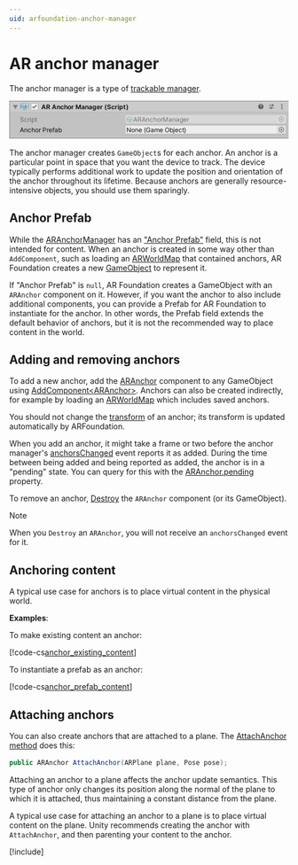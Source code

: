 ```yaml
---
uid: arfoundation-anchor-manager
---
```

# AR anchor manager

The anchor manager is a type of [trackable manager](trackable-managers.md).

![AR anchor manager](images/ar-anchor-manager.png "AR anchor manager")

The anchor manager creates `GameObject`s for each anchor. An anchor is a particular point in space that you want the device to track. The device typically performs additional work to update the position and orientation of the anchor throughout its lifetime. Because anchors are generally resource-intensive objects, you should use them sparingly.

## Anchor Prefab

While the [ARAnchorManager](xref:UnityEngine.XR.ARFoundation.ARAnchorManager) has an ["Anchor Prefab"](xref:UnityEngine.XR.ARFoundation.ARAnchorManager.anchorPrefab) field, this is not intended for content. When an anchor is created in some way other than `AddComponent`, such as loading an [ARWorldMap](https://docs.unity3d.com/Packages/com.unity.xr.arkit@5.0/api/UnityEngine.XR.ARKit.ARWorldMap.html) that contained anchors, AR Foundation creates a new [GameObject](xref:UnityEngine.GameObject) to represent it.

If "Anchor Prefab" is `null`, AR Foundation creates a GameObject with an `ARAnchor` component on it. However, if you want the anchor to also include additional components, you can provide a Prefab for AR Foundation to instantiate for the anchor. In other words, the Prefab field extends the default behavior of anchors, but it is not the recommended way to place content in the world.

## Adding and removing anchors

To add a new anchor, add the [ARAnchor](xref:UnityEngine.XR.ARFoundation.ARAnchor) component to any GameObject using [AddComponent&lt;ARAnchor&gt;](xref:UnityEngine.GameObject.AddComponent). Anchors can also be created indirectly, for example by loading an [ARWorldMap](https://docs.unity3d.com/Packages/com.unity.xr.arkit@5.0/api/UnityEngine.XR.ARKit.ARWorldMap.html) which includes saved anchors.

You should not change the [transform](xref:UnityEngine.Transform) of an anchor; its transform is updated automatically by ARFoundation.

When you add an anchor, it might take a frame or two before the anchor manager's [anchorsChanged](xref:UnityEngine.XR.ARFoundation.ARAnchorManager.anchorsChanged) event reports it as added. During the time between being added and being reported as added, the anchor is in a "pending" state. You can query for this with the [ARAnchor.pending](xref:UnityEngine.XR.ARFoundation.ARTrackable`2.pending) property.

To remove an anchor, [Destroy](xref:UnityEngine.Object.Destroy(UnityEngine.Object)) the `ARAnchor` component (or its GameObject).

> [!NOTE]
> When you `Destroy` an `ARAnchor`, you will not receive an `anchorsChanged` event for it.

## Anchoring content

A typical use case for anchors is to place virtual content in the physical world.

**Examples**:

To make existing content an anchor:

[!code-cs[anchor_existing_content](../Tests/CodeSamples/AnchorSamples.cs#anchor_existing_content)]

To instantiate a prefab as an anchor:

[!code-cs[anchor_prefab_content](../Tests/CodeSamples/AnchorSamples.cs#anchor_prefab_content)]

## Attaching anchors

You can also create anchors that are attached to a plane. The [AttachAnchor method](xref:UnityEngine.XR.ARFoundation.ARAnchorManager.AttachAnchor(UnityEngine.XR.ARFoundation.ARPlane,UnityEngine.Pose)) does this:

```csharp
public ARAnchor AttachAnchor(ARPlane plane, Pose pose);
```

Attaching an anchor to a plane affects the anchor update semantics. This type of anchor only changes its position along the normal of the plane to which it is attached, thus maintaining a constant distance from the plane.

A typical use case for attaching an anchor to a plane is to place virtual content on the plane. Unity recommends creating the anchor with `AttachAnchor`, and then parenting your content to the anchor.

[!include[](snippets/apple-arkit-trademark.md)]
